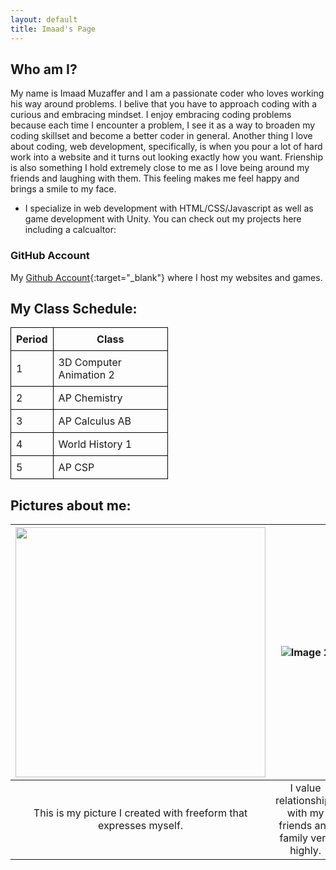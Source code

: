 ```yaml
---
layout: default
title: Imaad's Page
---
```



## Who am I?
My name is Imaad Muzaffer and I am a passionate coder who loves working his way around problems. I belive that you have to approach coding with a curious and embracing mindset. I enjoy embracing coding problems because each time I encounter a problem, I see it as a way to broaden my coding skillset and become a better coder in general. Another thing I love about coding, web development, specifically, is when you pour a lot of hard work into a website and it turns out looking exactly how you want. Frienship is also something I hold extremely close to me as I love being around my friends and laughing with them. This feeling makes me feel happy and brings a smile to my face. 
- I specialize in web development with HTML/CSS/Javascript as well as game development with Unity. You can check out my projects here including a calcualtor:

### GitHub Account
My [Github Account](https://github.com/Imaad08){:target="_blank"} where I host my websites and games.



## My Class Schedule:
<table style="border-collapse: collapse; width: 50%;">
  <tr>
    <th style="border: 1px solid black; padding: 8px;">Period</th>
    <th style="border: 1px solid black; padding: 8px;">Class</th>
  </tr>
  <tr>
    <td style="border: 1px solid black; padding: 8px;">1</td>
    <td style="border: 1px solid black; padding: 8px;">3D Computer Animation 2</td>
  </tr>
  <tr>
    <td style="border: 1px solid black; padding: 8px;">2</td>
    <td style="border: 1px solid black; padding: 8px;">AP Chemistry</td>
  </tr>
  <tr>
    <td style="border: 1px solid black; padding: 8px;">3</td>
    <td style="border: 1px solid black; padding: 8px;">AP Calculus AB</td>
  </tr>
  <tr>
    <td style="border: 1px solid black; padding: 8px;">4</td>
    <td style="border: 1px solid black; padding: 8px;">World History 1</td>
  </tr>
  <tr>
    <td style="border: 1px solid black; padding: 8px;">5</td>
    <td style="border: 1px solid black; padding: 8px;">AP CSP</td>
  </tr>
</table>

## Pictures about me:
 

| <img src="https://i.ibb.co/c88RFfS/IMG-6520.jpg" width="auto" height="400"> | ![Image 2](https://i.ibb.co/XjgxswZ/Full-Size-Render.jpg) |
|:---:|:---:|
| This is my picture I created with freeform that expresses myself. | I value relationships with my friends and family very highly. |

